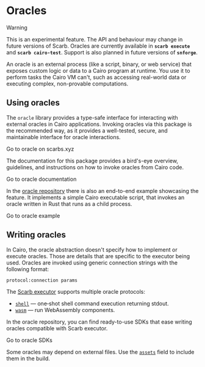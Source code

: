 # Oracles <Badge type="warning" text="experimental" />

> [!WARNING]
> This is an experimental feature. The API and behaviour may change in future versions of Scarb.
> Oracles are currently available in **`scarb execute`** and **`scarb cairo-test`**.
> Support is also planned in future versions of **`snforge`**.

An oracle is an external process (like a script, binary, or web service) that exposes custom logic or data to a Cairo
program at runtime. You use it to perform tasks the Cairo VM can't, such as accessing real-world data or executing
complex, non-provable computations.

## Using oracles

The `oracle` library provides a type-safe interface for interacting with external oracles in Cairo applications.
Invoking oracles via this package is the recommended way, as it provides a well-tested, secure, and maintainable
interface for oracle interactions.

<BigLink href="https://scarbs.xyz/packages/oracle">
  Go to oracle on scarbs.xyz
</BigLink>

The documentation for this package provides a bird's-eye overview, guidelines, and instructions on how to invoke oracles
from Cairo code.

<BigLink href="https://docs.swmansion.com/cairo-oracle">
  Go to oracle documentation
</BigLink>

In the [oracle repository](https://github.com/software-mansion/cairo-oracle) there is also an end-to-end example
showcasing the feature. It implements a simple Cairo executable script, that invokes an oracle written in Rust that
runs as a child process.

<BigLink href="https://github.com/software-mansion/cairo-oracle/tree/main/example">
  Go to oracle example
</BigLink>

## Writing oracles

In Cairo, the oracle abstraction doesn't specify how to implement or execute oracles. Those are details that are
specific to the executor being used. Oracles are invoked using generic connection strings with the following format:

```
protocol:connection params
```

The [Scarb executor](../../extensions/execute.md) supports multiple oracle protocols:

- [`shell`](./shell.md) — one‑shot shell command execution returning stdout.
- [`wasm`](./wasm.md) — run WebAssembly components.

In the oracle repository, you can find ready-to-use SDKs that ease writing oracles compatible with Scarb executor.

<BigLink href="https://github.com/software-mansion/cairo-oracle/tree/main/sdk">
  Go to oracle SDKs
</BigLink>

Some oracles may depend on external files. Use the [`assets`](../../reference/manifest.md#assets) field to include them
in the build.
